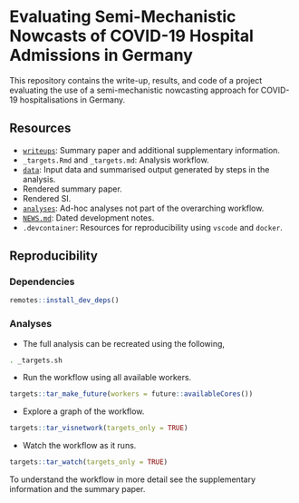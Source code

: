 # Evaluating Semi-Mechanistic Nowcasts of COVID-19 Hospital Admissions in Germany

This repository contains the write-up, results, and code of a project evaluating the use of a semi-mechanistic nowcasting approach for COVID-19 hospitalisations in Germany. 

## Resources

- [`writeups`](writeups/): Summary paper and additional supplementary information.
- `_targets.Rmd` and `_targets.md`: Analysis workflow.
- [`data`](data/): Input data and summarised output generated by steps in the analysis.
- Rendered summary paper.
- Rendered SI.
- [`analyses`](analyses/): Ad-hoc analyses not part of the overarching workflow.
- [`NEWS.md`](NEWS.md): Dated development notes.
- `.devcontainer`: Resources for reproducibility using `vscode` and `docker`.

## Reproducibility

### Dependencies

```r
remotes::install_dev_deps()
```

### Analyses

- The full analysis can be recreated using the following,

```bash
. _targets.sh
```

- Run the workflow using all available workers.

```r
targets::tar_make_future(workers = future::availableCores())
```

- Explore a graph of the workflow.

```r
targets::tar_visnetwork(targets_only = TRUE)
```

- Watch the workflow as it runs.

```r
targets::tar_watch(targets_only = TRUE)
```

To understand the workflow in more detail see the supplementary information and the summary paper.
